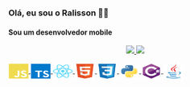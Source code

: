 ### Olá, eu sou o Ralisson 🚀🚀
#### Sou um desenvolvedor mobile

<div align="center">
  <a href="https://github.com/Ralisson-Mattias">
  <img height="180em" src="https://github-readme-stats.vercel.app/api?username=Ralisson-Mattias&show_icons=true&theme=dracula&include_all_commits=true&count_private=true"/>
  <img height="180em" src="https://github-readme-stats.vercel.app/api/top-langs/?username=Ralisson-Mattias&layout=compact&langs_count=7&theme=dracula"/>
</div>
<div style="display: inline_block"><br>
  <img align="center" alt="Ralisson-Js" height="30" width="40" src="https://raw.githubusercontent.com/devicons/devicon/master/icons/javascript/javascript-plain.svg">
  <img align="center" alt="Ralisson-Ts" height="30" width="40" src="https://raw.githubusercontent.com/devicons/devicon/master/icons/typescript/typescript-plain.svg">
  <img align="center" alt="Ralisson-React" height="30" width="40" src="https://raw.githubusercontent.com/devicons/devicon/master/icons/react/react-original.svg">
  <img align="center" alt="Ralisson-HTML" height="30" width="40" src="https://raw.githubusercontent.com/devicons/devicon/master/icons/html5/html5-original.svg">
  <img align="center" alt="Ralisson-CSS" height="30" width="40" src="https://raw.githubusercontent.com/devicons/devicon/master/icons/css3/css3-original.svg">
  <img align="center" alt="Ralisson-Python" height="30" width="40" src="https://raw.githubusercontent.com/devicons/devicon/master/icons/python/python-original.svg">
  <img align="center" alt="Ralisson-Csharp" height="30" width="40" src="https://raw.githubusercontent.com/devicons/devicon/master/icons/csharp/csharp-original.svg">
  <img align="center" alt="Ralisson-Csharp" height="30" width="40" src="https://raw.githubusercontent.com/devicons/devicon/master/icons/java/java-original.svg">
</div>


